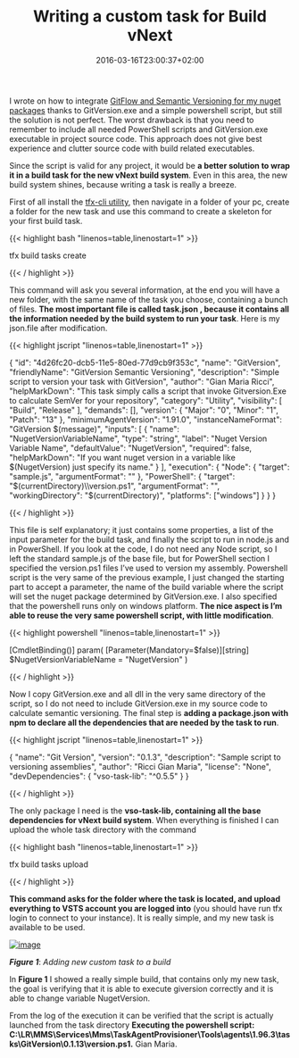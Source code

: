 ﻿---
title: "Writing a custom task for Build vNext"
description: ""
date: 2016-03-16T23:00:37+02:00
draft: false
tags: [build,vNext]
categories: [Team Foundation Server]
---
I wrote on how to integrate [GitFlow and Semantic Versioning for my nuget packages](http://www.codewrecks.com/blog/index.php/2015/10/17/integrating-gitversion-and-gitflow-in-your-vnext-build/) thanks to GitVersion.exe and a simple powershell script, but still the solution is not perfect. The worst drawback is that you need to remember to include all needed PowerShell scripts and GitVersion.exe executable in project source code. This approach does not give best experience and clutter source code with build related executables.

Since the script is valid for any project, it would be  **a better solution to wrap it in a build task for the new vNext build system**. Even in this area, the new build system shines, because writing a task is really a breeze.

First of all install the [tfx-cli utility](http://www.codewrecks.com/blog/index.php/tag/tfx-cli/), then navigate in a folder of your pc, create a folder for the new task and use this command to create a skeleton for your first build task.

{{< highlight bash "linenos=table,linenostart=1" >}}


tfx build tasks create

{{< / highlight >}}

This command will ask you several information, at the end you will have a new folder, with the same name of the task you choose, containing a bunch of files.  **The most important file is called task.json , because it contains all the information needed by the build system to run your task**. Here is my json.file after modification.

{{< highlight jscript "linenos=table,linenostart=1" >}}


{
  "id": "4d26fc20-dcb5-11e5-80ed-77d9cb9f353c",
  "name": "GitVersion",
  "friendlyName": "GitVersion Semantic Versioning",
  "description": "Simple script to version your task with GitVersion",
  "author": "Gian Maria Ricci",
  "helpMarkDown": "This task simply calls a script that invoke Gitversion.Exe to calculate SemVer for your repository",
  "category": "Utility",
  "visibility": [
    "Build",
    "Release"
 ],
  "demands": [],
  "version": {
    "Major": "0",
    "Minor": "1",
    "Patch": "13"
  },
  "minimumAgentVersion": "1.91.0",
  "instanceNameFormat": "GitVersion $(message)",
  "inputs": [
    {
      "name": "NugetVersionVariableName",
       "type": "string",
       "label": "Nuget Version Variable Name",
       "defaultValue": "NugetVersion",
       "required": false,
       "helpMarkDown": "If you want nuget version in a variable like $(NugetVersion) just specify its name."
    }
 ],
  "execution": {
    "Node": {
      "target": "sample.js",
      "argumentFormat": ""
    },
    "PowerShell": {
      "target": "$(currentDirectory)\\version.ps1",
      "argumentFormat": "",
      "workingDirectory": "$(currentDirectory)",
      "platforms": ["windows"]
    }
  }
}

{{< / highlight >}}

This file is self explanatory; it just contains some properties, a list of the input parameter for the build task, and finally the script to run in node.js and in PowerShell. If you look at the code, I do not need any Node script, so I left the standard sample.js of the base file, but for PowerShell section I specified the version.ps1 files I’ve used to version my assembly. Powershell script is the very same of the previous example, I just changed the starting part to accept a parameter, the name of the build variable where the script will set the nuget package determined by GitVersion.exe. I also specified that the powershell runs only on windows platform.  **The nice aspect is I’m able to reuse the very same powershell script, with little modification**.

{{< highlight powershell "linenos=table,linenostart=1" >}}


[CmdletBinding()]
param(
    [Parameter(Mandatory=$false)][string] $NugetVersionVariableName = "NugetVersion"
)

{{< / highlight >}}

Now I copy GitVersion.exe and all dll in the very same directory of the script, so I do not need to include GitVersion.exe in my source code to calculate semantic versioning. The final step is **adding a package.json with npm to declare all the dependencies that are needed by the task to run**.

{{< highlight jscript "linenos=table,linenostart=1" >}}


{
  "name": "Git Version",
  "version": "0.1.3",
  "description": "Sample script to versioning assemblies",
  "author": "Ricci Gian Maria",
  "license": "None",
  "devDependencies": {
    "vso-task-lib": "^0.5.5"
  }
}

{{< / highlight >}}

The only package I need is the  **vso-task-lib, containing all the base dependencies for vNext build system**. When everything is finished I can upload the whole task directory with the command

{{< highlight bash "linenos=table,linenostart=1" >}}


tfx build tasks upload 

{{< / highlight >}}

 **This command asks for the folder where the task is located, and upload everything to VSTS account you are logged into** (you should have run tfx login to connect to your instance). It is really simple, and my new task is available to be used.

[![image](http://www.codewrecks.com/blog/wp-content/uploads/2016/03/image_thumb.png "image")](http://www.codewrecks.com/blog/wp-content/uploads/2016/03/image.png)

 ***Figure 1***: *Adding new custom task to a build*

In  **Figure 1** I showed a really simple build, that contains only my new task, the goal is verifying that it is able to execute giversion correctly and it is able to change variable NugetVersion.

From the log of the execution it can be verified that the script is actually launched from the task directory  **Executing the powershell script: C:\LR\MMS\Services\Mms\TaskAgentProvisioner\Tools\agents\1.96.3\tasks\GitVersion\0.1.13\version.ps1.** Gian Maria.
